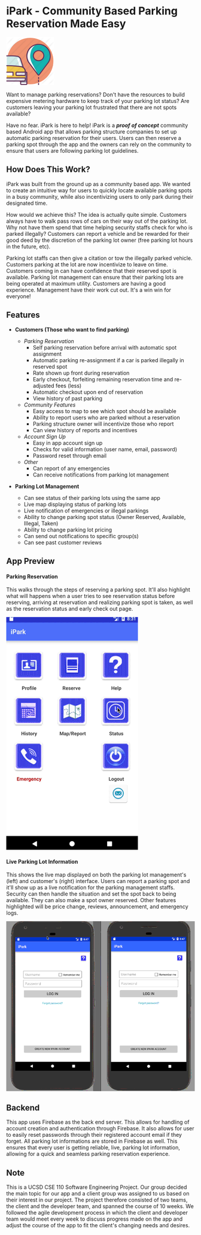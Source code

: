 # iPark - Community Based Parking Reservation Made Easy

![LOGO](/app/src/main/res/mipmap-hdpi/ic_launcher.png?raw=true)

Want to manage parking reservations? Don't have the resources to build expensive
metering hardware to keep track of your parking lot status? Are customers leaving
your parking lot frustrated that there are not spots available?

Have no fear. iPark is here to help! iPark is a ***proof of concept*** community based
Android app that allows parking structure companies to set up automatic
parking reservation for their users. Users can then reserve a parking spot through
the app and the owners can rely on the community to ensure that users are
following parking lot guidelines.

## How Does This Work?

iPark was built from the ground up as a community based app. We wanted to create an
intuitive way for users to quickly locate available parking spots in a busy
community, while also incentivizing users to only park during their designated
time.

How would we achieve this? The idea is actually quite simple. Customers
always have to walk pass rows of cars on their way out of the parking lot. Why
not have them spend that time helping security staffs check for who is parked
illegally? Customers can report a vehicle and be rewarded for their good deed
by the discretion of the parking lot owner (free parking lot hours in the future,
etc).

Parking lot staffs can then give a citation or tow the illegally parked vehicle.
Customers parking at the lot are now incentivize to leave on time.
Customers coming in can have confidence that their reserved spot is available.
Parking lot management can ensure that their parking lots are being operated at
maximum utility. Customers are having a good experience. Management have their
work cut out. It's a win win for everyone!


## Features

- **Customers (Those who want to find parking)**
  - *Parking Reservation*
    - Self parking reservation before arrival with automatic spot assignment
    - Automatic parking re-assignment if a car is parked illegally in reserved spot
    - Rate shown up front during reservation
    - Early checkout, forfeiting remaining reservation time and re-adjusted fees (less)
    - Automatic checkout upon end of reservation
    - View history of past parking
  - *Community Features*
    - Easy access to map to see which spot should be available
    - Ability to report users who are parked without a reservation
    - Parking structure owner will incentivize those who report
    - Can view history of reports and incentives
  - *Account Sign Up*
    - Easy in app account sign up
    - Checks for valid information (user name, email, password)
    - Password reset through email
  - *Other*
    - Can report of any emergencies
    - Can receive notifications from parking lot management

- **Parking Lot Management**
  - Can see status of their parking lots using the same app
  - Live map displaying status of parking lots
  - Live notification of emergencies or illegal parkings
  - Ability to change parking spot status (Owner Reserved, Available, Illegal, Taken)
  - Ability to change parking lot pricing
  - Can send out notifications to specific group(s)
  - Can see past customer reviews

## App Preview

#### Parking Reservation
This walks through the steps of reserving a parking spot. It'll also highlight what will
happens when a user tries to see reservation status before reserving, arriving at
reservation and realizing parking spot is taken, as well as the reservation status and
early check out page.

![Parking Reservation](/doc/demo/ParkingReservation_Small.gif?raw=true)

#### Live Parking Lot Information
This shows the live map displayed on both the parking lot management's (left) and customer's
(right) interface. Users can report a parking spot and it'll show up as a live notification
for the parking management staffs. Security can then handle the situation and set the spot
back to being available. They can also make a spot owner reserved. Other features highlighted
will be price change, reviews, announcement, and emergency logs.

![Boss and User Interface](/doc/demo/BossAndUserInterface.gif?raw=true)

## Backend

This app uses Firebase as the back end server. This allows for handling of account creation and
authentication through Firebase. It also allows for user to easily reset passwords through their
registered account email if they forget. All parking lot informations are stored in Firebase as well.
This ensures that every user is getting reliable, live, parking lot information, allowing for a quick
and seamless parking reservation experience.

## Note
This is a UCSD CSE 110 Software Engineering Project. Our group decided the main topic for our app
and a client group was assigned to us based on their interest in our project. The project therefore
consisted of two teams, the client and the developer team, and spanned the course of 10 weeks. We
followed the agile development process in which the client and developer team would meet every week
to discuss progress made on the app and adjust the course of the app to fit the client's changing
needs and desires.
